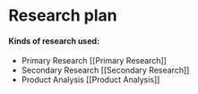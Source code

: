 # Research plan


#### Kinds of research used: ####

- Primary Research [[Primary Research]]
- Secondary Research [[Secondary Research]]
- Product Analysis [[Product Analysis]]





